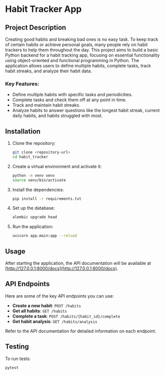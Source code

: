 # Habit Tracker App

## Project Description

Creating good habits and breaking bad ones is no easy task. To keep track of certain habits or achieve personal goals, many people rely on habit trackers to help them throughout the day. This project aims to build a basic Python backend for a habit tracking app, focusing on essential functionality using object-oriented and functional programming in Python. The application allows users to define multiple habits, complete tasks, track habit streaks, and analyze their habit data.

### Key Features:
- Define multiple habits with specific tasks and periodicities.
- Complete tasks and check them off at any point in time.
- Track and maintain habit streaks.
- Analyze habits to answer questions like the longest habit streak, current daily habits, and habits struggled with most.

## Installation

1. Clone the repository:

    ```bash
    git clone <repository-url>
    cd habit_tracker
    ```

2. Create a virtual environment and activate it:

    ```bash
    python -m venv venv
    source venv/bin/activate
    ```

3. Install the dependencies:

    ```bash
    pip install -r requirements.txt
    ```

4. Set up the database:

    ```bash
    alembic upgrade head
    ```

5. Run the application:

    ```bash
    uvicorn app.main:app --reload
    ```

## Usage

After starting the application, the API documentation will be available at [http://127.0.0.1:8000/docs](http://127.0.0.1:8000/docs).

## API Endpoints

Here are some of the key API endpoints you can use:

- **Create a new habit**: `POST /habits`
- **Get all habits**: `GET /habits`
- **Complete a task**: `POST /habits/{habit_id}/complete`
- **Get habit analysis**: `GET /habits/analysis`

Refer to the API documentation for detailed information on each endpoint.

## Testing

To run tests:

```bash
pytest
